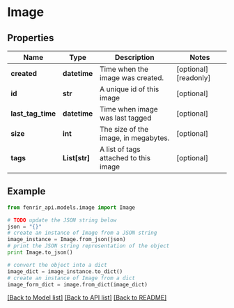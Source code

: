 # Image


## Properties

Name | Type | Description | Notes
------------ | ------------- | ------------- | -------------
**created** | **datetime** | Time when the image was created. | [optional] [readonly] 
**id** | **str** | A unique id of this image | [optional] 
**last_tag_time** | **datetime** | Time when image was last tagged | [optional] 
**size** | **int** | The size of the image, in megabytes. | [optional] 
**tags** | **List[str]** | A list of tags attached to this image | [optional] 

## Example

```python
from fenrir_api.models.image import Image

# TODO update the JSON string below
json = "{}"
# create an instance of Image from a JSON string
image_instance = Image.from_json(json)
# print the JSON string representation of the object
print Image.to_json()

# convert the object into a dict
image_dict = image_instance.to_dict()
# create an instance of Image from a dict
image_form_dict = image.from_dict(image_dict)
```
[[Back to Model list]](../README.md#documentation-for-models) [[Back to API list]](../README.md#documentation-for-api-endpoints) [[Back to README]](../README.md)


